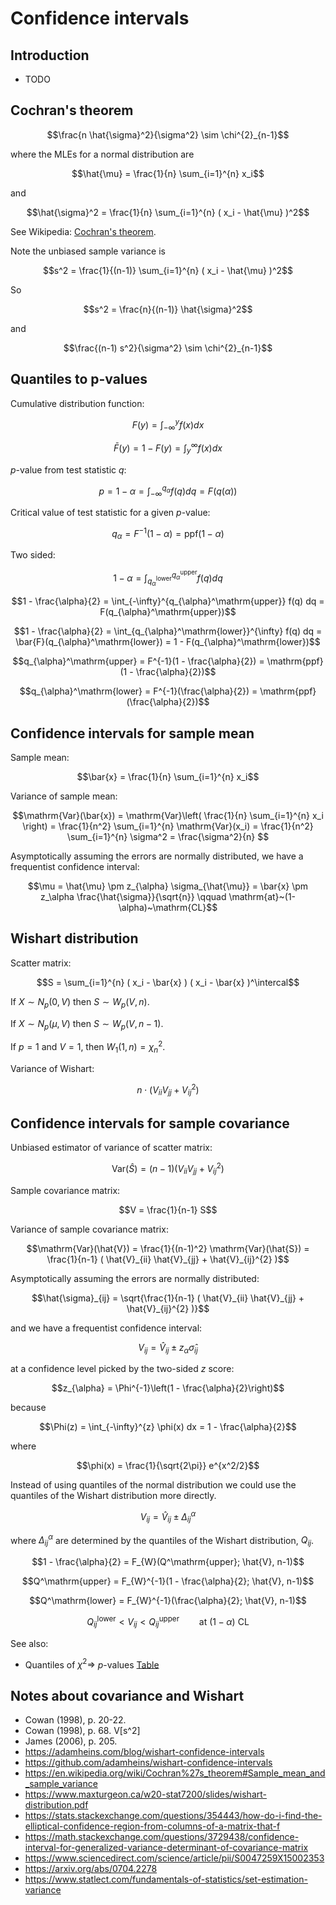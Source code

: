 # Confidence intervals

## Introduction

-   TODO


## Cochran's theorem

```math
\frac{n \hat{\sigma}^2}{\sigma^2} \sim \chi^{2}_{n-1}
```

where the MLEs for a normal distribution are

```math
\hat{\mu} = \frac{1}{n} \sum_{i=1}^{n} x_i
```

and

```math
\hat{\sigma}^2 = \frac{1}{n} \sum_{i=1}^{n} ( x_i - \hat{\mu} )^2
```

See Wikipedia: [Cochran's theorem](https://en.wikipedia.org/wiki/Cochran%27s_theorem#Estimation_of_variance).

Note the unbiased sample variance is

```math
s^2 = \frac{1}{(n-1)} \sum_{i=1}^{n} ( x_i - \hat{\mu} )^2
```

So

```math
s^2 = \frac{n}{(n-1)} \hat{\sigma}^2
```

and

```math
\frac{(n-1) s^2}{\sigma^2} \sim \chi^{2}_{n-1}
```


## Quantiles to p-values

Cumulative distribution function:

```math
F(y) = \int_{-\infty}^{y} f(x) dx
```

```math
\bar{F}(y) = 1 - F(y) = \int_{y}^{\infty} f(x) dx
```

$p$-value from test statistic $q$:

```math
p = 1 - \alpha = \int_{-\infty}^{q_{\alpha}} f(q) dq = F(q(\alpha))
```

Critical value of test statistic for a given $p$-value:

```math
q_{\alpha} = F^{-1}(1 - \alpha) = \mathrm{ppf}(1 - \alpha)
```

Two sided:

```math
1 - \alpha = \int_{q_{\alpha}^\mathrm{lower}}^{q_{\alpha}^\mathrm{upper}} f(q) dq
```

```math
1 - \frac{\alpha}{2} = \int_{-\infty}^{q_{\alpha}^\mathrm{upper}} f(q) dq = F(q_{\alpha}^\mathrm{upper})
```

```math
1 - \frac{\alpha}{2} = \int_{q_{\alpha}^\mathrm{lower}}^{\infty} f(q) dq = \bar{F}(q_{\alpha}^\mathrm{lower}) = 1 - F(q_{\alpha}^\mathrm{lower})
```

```math
q_{\alpha}^\mathrm{upper} = F^{-1}(1 - \frac{\alpha}{2}) = \mathrm{ppf}(1 - \frac{\alpha}{2})
```

```math
q_{\alpha}^\mathrm{lower} = F^{-1}(\frac{\alpha}{2}) = \mathrm{ppf}(\frac{\alpha}{2})
```


## Confidence intervals for sample mean

Sample mean:

```math
\bar{x} = \frac{1}{n} \sum_{i=1}^{n} x_i
```

Variance of sample mean:

```math
\mathrm{Var}(\bar{x}) = \mathrm{Var}\left( \frac{1}{n} \sum_{i=1}^{n} x_i \right) = \frac{1}{n^2} \sum_{i=1}^{n} \mathrm{Var}(x_i) = \frac{1}{n^2} \sum_{i=1}^{n} \sigma^2 = \frac{\sigma^2}{n} 
```

Asymptotically assuming the errors are normally distributed,
we have a frequentist confidence interval:

```math
\mu = \hat{\mu} \pm z_{\alpha} \sigma_{\hat{\mu}} = \bar{x} \pm z_\alpha \frac{\hat{\sigma}}{\sqrt{n}} \qquad \mathrm{at}~(1-\alpha)~\mathrm{CL}
```


## Wishart distribution

Scatter matrix:

```math
S = \sum_{i=1}^{n} ( x_i - \bar{x} ) ( x_i - \bar{x} )^\intercal
```

If $X \sim N_{p}(0, V)$ then $S \sim W_{p}(V, n)$.

If $X \sim N_{p}(\mu, V)$ then $S \sim W_{p}(V, n-1)$.

If $p=1$ and $V=1$, then $W_{1}(1, n) = \chi^{2}_{n}$.

Variance of Wishart:

```math
n \cdot ( V_{ii} V_{jj} + V_{ij}^{2} )
```


## Confidence intervals for sample covariance

Unbiased estimator of variance of scatter matrix:

```math
\mathrm{Var}(\hat{S}) = (n-1) ( V_{ii} V_{jj} + V_{ij}^{2} )
```

Sample covariance matrix:

```math
V = \frac{1}{n-1} S
```

Variance of sample covariance matrix:

```math
\mathrm{Var}(\hat{V}) = \frac{1}{(n-1)^2} \mathrm{Var}(\hat{S}) = \frac{1}{n-1} ( \hat{V}_{ii} \hat{V}_{jj} + \hat{V}_{ij}^{2} )
```

Asymptotically assuming the errors are normally distributed:

```math
\hat{\sigma}_{ij} = \sqrt{\frac{1}{n-1} ( \hat{V}_{ii} \hat{V}_{jj} + \hat{V}_{ij}^{2} )}
```

and we have a frequentist confidence interval:

```math
V_{ij} = \hat{V}_{ij} \pm z_{\alpha} \hat{\sigma}_{ij}
```

at a confidence level picked by the two-sided $z$ score:

```math
z_{\alpha} = \Phi^{-1}\left(1 - \frac{\alpha}{2}\right)
```

because

```math
\Phi(z) = \int_{-\infty}^{z} \phi(x) dx  = 1 - \frac{\alpha}{2}
```

where

```math
\phi(x) = \frac{1}{\sqrt{2\pi}} e^{x^2/2}
```

Instead of using quantiles of the normal distribution we could use the quantiles of the Wishart distribution more directly.

```math
V_{ij} = \hat{V}_{ij} \pm \Delta_{ij}^{\alpha}
```

where $\Delta_{ij}^{\alpha}$ are determined by the quantiles of the Wishart distribution, $Q_{ij}$.

```math
1 - \frac{\alpha}{2} = F_{W}(Q^\mathrm{upper}; \hat{V}, n-1)
```

```math
Q^\mathrm{upper} = F_{W}^{-1}(1 - \frac{\alpha}{2}; \hat{V}, n-1)
```

```math
Q^\mathrm{lower} = F_{W}^{-1}(\frac{\alpha}{2}; \hat{V}, n-1)
```

```math
Q_{ij}^\mathrm{lower} < V_{ij} < Q_{ij}^\mathrm{upper} \qquad \mathrm{at}~(1-\alpha)~\mathrm{CL}
```

See also:

-   Quantiles of $\chi^2 \Rightarrow$ $p$-values [Table](https://math.arizona.edu/~jwatkins/chi-square-table.pdf)


## Notes about covariance and Wishart

-   Cowan (1998), p. 20-22.
-   Cowan (1998), p. 68.  V[s^2] 
-   James (2006), p. 205.
-   <https://adamheins.com/blog/wishart-confidence-intervals>
-   <https://github.com/adamheins/wishart-confidence-intervals>
-   <https://en.wikipedia.org/wiki/Cochran%27s_theorem#Sample_mean_and_sample_variance>
-   <https://www.maxturgeon.ca/w20-stat7200/slides/wishart-distribution.pdf>
-   <https://stats.stackexchange.com/questions/354443/how-do-i-find-the-elliptical-confidence-region-from-columns-of-a-matrix-that-f>
-   <https://math.stackexchange.com/questions/3729438/confidence-interval-for-generalized-variance-determinant-of-covariance-matrix>
-   <https://www.sciencedirect.com/science/article/pii/S0047259X15002353>
-   <https://arxiv.org/abs/0704.2278>
-   <https://www.statlect.com/fundamentals-of-statistics/set-estimation-variance>


